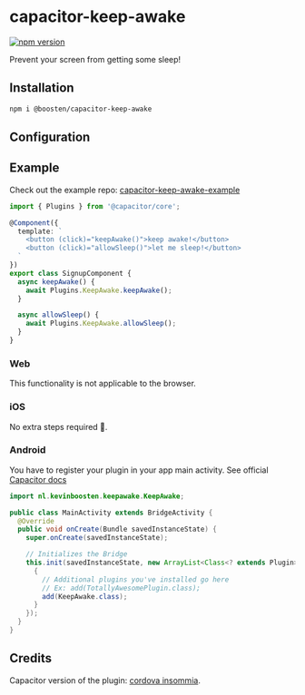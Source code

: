# capacitor-keep-awake

[![npm version](https://badge.fury.io/js/%40boosten%2Fcapacitor-keep-awake.svg)](https://www.npmjs.com/@boosten/capacitor-keep-awake)

Prevent your screen from getting some sleep!

## Installation

```bash
npm i @boosten/capacitor-keep-awake
```

## Configuration

## Example

Check out the example repo: [capacitor-keep-awake-example](https://github.com/Boosten/capacitor-keep-awake-example)

```typescript
import { Plugins } from '@capacitor/core';

@Component({
  template: `
    <button (click)="keepAwake()">keep awake!</button>
    <button (click)="allowSleep()">let me sleep!</button>
  `
})
export class SignupComponent {
  async keepAwake() {
    await Plugins.KeepAwake.keepAwake();
  }

  async allowSleep() {
    await Plugins.KeepAwake.allowSleep();
  }
}
```

### Web

This functionality is not applicable to the browser.

### iOS

No extra steps required 🙂.

### Android

You have to register your plugin in your app main activity. See official [Capacitor docs](https://capacitor.ionicframework.com/docs/plugins/android/#export-to-capacitor)

```java
import nl.kevinboosten.keepawake.KeepAwake;

public class MainActivity extends BridgeActivity {
  @Override
  public void onCreate(Bundle savedInstanceState) {
    super.onCreate(savedInstanceState);

    // Initializes the Bridge
    this.init(savedInstanceState, new ArrayList<Class<? extends Plugin>>() {
      {
        // Additional plugins you've installed go here
        // Ex: add(TotallyAwesomePlugin.class);
        add(KeepAwake.class);
      }
    });
  }
}
```

## Credits

Capacitor version of the plugin: [cordova insommia](https://github.com/EddyVerbruggen/Insomnia-PhoneGap-Plugin).
